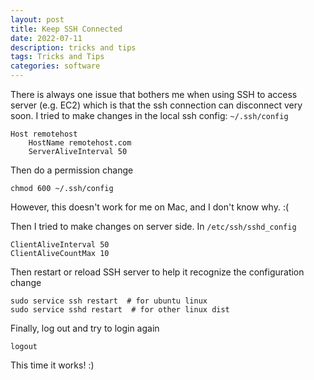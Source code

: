 ```yaml
---
layout: post
title: Keep SSH Connected
date: 2022-07-11
description: tricks and tips
tags: Tricks and Tips
categories: software
---
```


There is always one issue that bothers me when using SSH to access server (e.g. EC2) which is that the ssh connection can disconnect very soon. I tried to make changes in the local ssh config: `~/.ssh/config`

```
Host remotehost
	HostName remotehost.com
	ServerAliveInterval 50
```

Then do a permission change
```
chmod 600 ~/.ssh/config
```

However, this doesn't work for me on Mac, and I don't know why. :( 

Then I tried to make changes on server side. 
In `/etc/ssh/sshd_config`
```
ClientAliveInterval 50
ClientAliveCountMax 10
```
Then restart or reload SSH server to help it recognize the configuration change
```
sudo service ssh restart  # for ubuntu linux
sudo service sshd restart  # for other linux dist
```

Finally, log out and try to login again
```
logout
```

This time it works! :)
